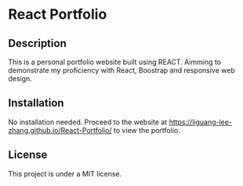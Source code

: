 # React Portfolio

## Description

This is a personal portfolio website built using REACT. Aimming to demonstrate my proficiency with React, Boostrap and responsive web design.

## Installation

No installation needed. Proceed to the website at https://liguang-lee-zhang.github.io/React-Portfolio/ to view the portfolio. 

## License

This project is under a MIT license. 
